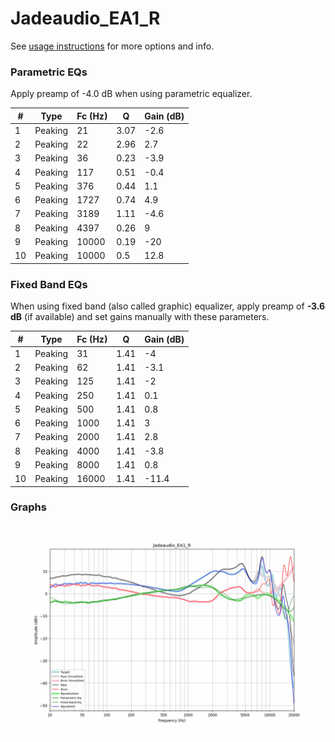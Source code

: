 # Jadeaudio_EA1_R
See [usage instructions](https://github.com/jaakkopasanen/AutoEq#usage) for more options and info.

### Parametric EQs
Apply preamp of -4.0 dB when using parametric equalizer.

|   # | Type    |   Fc (Hz) |    Q |   Gain (dB) |
|-----|---------|-----------|------|-------------|
|   1 | Peaking |        21 | 3.07 |        -2.6 |
|   2 | Peaking |        22 | 2.96 |         2.7 |
|   3 | Peaking |        36 | 0.23 |        -3.9 |
|   4 | Peaking |       117 | 0.51 |        -0.4 |
|   5 | Peaking |       376 | 0.44 |         1.1 |
|   6 | Peaking |      1727 | 0.74 |         4.9 |
|   7 | Peaking |      3189 | 1.11 |        -4.6 |
|   8 | Peaking |      4397 | 0.26 |         9   |
|   9 | Peaking |     10000 | 0.19 |       -20   |
|  10 | Peaking |     10000 | 0.5  |        12.8 |

### Fixed Band EQs
When using fixed band (also called graphic) equalizer, apply preamp of **-3.6 dB** (if available) and set gains manually with these parameters.

|   # | Type    |   Fc (Hz) |    Q |   Gain (dB) |
|-----|---------|-----------|------|-------------|
|   1 | Peaking |        31 | 1.41 |        -4   |
|   2 | Peaking |        62 | 1.41 |        -3.1 |
|   3 | Peaking |       125 | 1.41 |        -2   |
|   4 | Peaking |       250 | 1.41 |         0.1 |
|   5 | Peaking |       500 | 1.41 |         0.8 |
|   6 | Peaking |      1000 | 1.41 |         3   |
|   7 | Peaking |      2000 | 1.41 |         2.8 |
|   8 | Peaking |      4000 | 1.41 |        -3.8 |
|   9 | Peaking |      8000 | 1.41 |         0.8 |
|  10 | Peaking |     16000 | 1.41 |       -11.4 |

### Graphs
![](./Jadeaudio_EA1_R.png)

